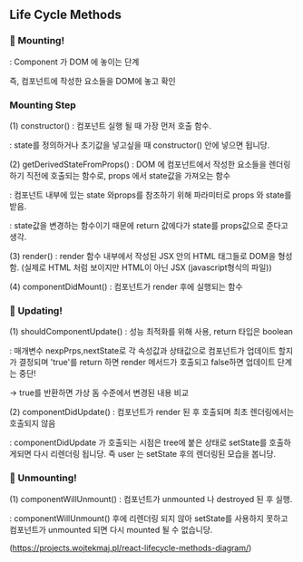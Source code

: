 
## Life Cycle Methods

### 🌹 Mounting!

: Component 가 DOM 에 놓이는 단계

즉, 컴포넌트에 작성한 요소들을 DOM에 놓고 확인


### Mounting Step

(1) constructor()
: 컴포넌트 실행 될 때 가장 먼저 호출 함수.

: state를 정의하거나 초기값을 넣고싶을 때 constructor() 안에 넣으면 됩니당.


(2) getDerivedStateFromProps()
: DOM 에 컴포넌트에서 작성한 요소들을 렌더링하기 직전에 호출되는 함수로, props 에서 state값을 가져오는 함수

: 컴포넌트 내부에 있는 state 와props를 참조하기 위해 파라미터로 props 와 state를 받음.
  
: state값을 변경하는 함수이기 때문에 return 값에다가 state를 props값으로 준다고 생각.

  
(3) render()
: render 함수 내부에서 작성된 JSX 안의 HTML 태그들로 DOM을 형성함. (실제로 HTML 처럼 보이지만 HTML이 아닌 JSX (javascript형식의 파일))

  
(4) componentDidMount()
: 컴포넌트가 render 후에 실행되는 함수

  
### 🌹 Updating!
 
(1) shouldComponentUpdate()
: 성능 최적화를 위해 사용, return 타입은 boolean

: 매개변수 nexpPrps,nextState로 각 속성값과 상태값으로 컴포넌트가 업데이트 할지가 결정되며 'true'를 return 하면 render 메서드가 호출되고 false하면 업데이트 단계는 중단!
  
-> true를 반환하면 가상 돔 수준에서 변경된 내용 비교

  
(2) componentDidUpdate()
: 컴포넌트가 render 된 후 호출되며 최초 렌더링에서는 호출되지 않음

: componentDidUpdate 가 호출되는 시점은 tree에 붙은 상태로 setState를 호출하게되면 다시 리렌더링 됩니당. 즉 user 는 setState 후의 렌더링된 모습을 봅니당.

  
### 🌹 Unmounting!
  
(1) componentWillUnmount()
: 컴포넌트가 unmounted 나 destroyed 된 후 실행.
 
: componentWillUnmount() 후에 리렌더링 되지 않아 setState를 사용하지 못하고 컴포넌트가 unmounted 되면 다시 mounted 될 수 없습니당.





 (https://projects.wojtekmaj.pl/react-lifecycle-methods-diagram/)
